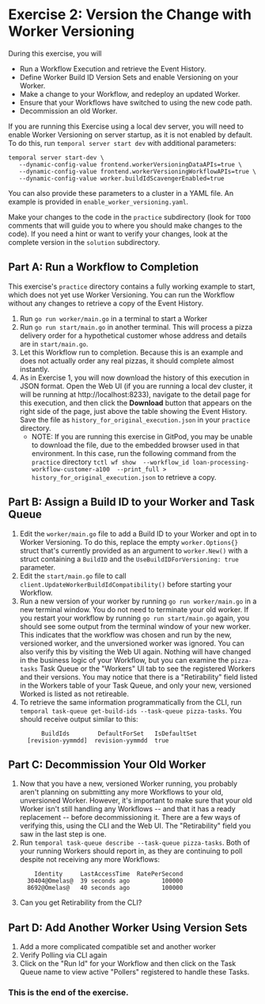 # Exercise 2: Version the Change with Worker Versioning

During this exercise, you will

* Run a Workflow Execution and retrieve the Event History.
* Define Worker Build ID Version Sets and enable Versioning on your Worker.
* Make a change to your Workflow, and redeploy an updated Worker.
* Ensure that your Workflows have switched to using the new code path.
* Decommission an old Worker.

If you are running this Exercise using a local dev server, you will need to
enable Worker Versioning on server startup, as it is not enabled by default.
To do this, run `temporal server start dev` with additional parameters:

```shell
temporal server start-dev \
   --dynamic-config-value frontend.workerVersioningDataAPIs=true \
   --dynamic-config-value frontend.workerVersioningWorkflowAPIs=true \
   --dynamic-config-value worker.buildIdScavengerEnabled=true
```

You can also provide these parameters to a cluster in a YAML file. An
example is provided in `enable_worker_versioning.yaml`.

Make your changes to the code in the `practice` subdirectory (look for 
`TODO` comments that will guide you to where you should make changes to 
the code). If you need a hint or want to verify your changes, look at 
the complete version in the `solution` subdirectory.


## Part A: Run a Workflow to Completion

This exercise's `practice` directory contains a fully working
example to start, which does not yet use Worker Versioning.
You can run the Workflow without any changes to retrieve a copy of
the Event History.

1. Run `go run worker/main.go` in a terminal to start a Worker
2. Run `go run start/main.go` in another terminal. This will 
   process a pizza delivery order for a hypothetical customer
   whose address and details are in `start/main.go`.
3. Let this Workflow run to completion. Because this is an example
   and does not actually order any real pizzas, it should complete
   almost instantly.
4. As in Exercise 1, you will now download the history of this
   execution in JSON format. Open the Web UI (if you are running
   a local dev cluster, it will be running at http://localhost:8233),
   navigate to the detail page for this execution, and then click
   the **Download** button that appears on the right side of the page,
   just above the table showing the Event History. Save the file as
   `history_for_original_execution.json` in your `practice` directory.
   * NOTE: If you are running this exercise in GitPod, you may 
     be unable to download the file, due to the embedded browser
	 used in that environment. In this case, run the following 
	 command from the `practice`  directory `tctl wf show 
	 --workflow_id loan-processing-workflow-customer-a100 
	 --print_full > history_for_original_execution.json` to 
	 retrieve a copy. 


## Part B: Assign a Build ID to your Worker and Task Queue

1. Edit the `worker/main.go` file to add a Build ID to your Worker
   and opt in to Worker Versioning. To do this, replace the empty
   `worker.Options{}` struct that's currently provided as an argument
   to `worker.New()` with a struct containing a `BuildID` and the
   `UseBuildIDForVersioning: true` parameter.
2. Edit the `start/main.go` file to call
   `client.UpdateWorkerBuildIdCompatibility()` before starting your
   Workflow.
3. Run a new version of your worker by running `go run worker/main.go`
   in a new terminal window. You do not need to terminate your old
   worker. If you restart your workflow by running
   `go run start/main.go` again, you should see some output from the
   terminal window of your new worker. This indicates that the workflow
   was chosen and run by the new, versioned worker, and the unversioned
   worker was ignored. You can also verify this by visiting the Web UI
   again. Nothing will have changed in the business logic of your
   Workflow, but you can examine the `pizza-tasks` Task Queue or the
   "Workers" UI tab to see the registered Workers and their versions.
   You may notice that there is a "Retirability" field listed in the
   Workers table of your Task Queue, and only your new, versioned
   Worked is listed as not retireable.
4. To retrieve the same information programmatically from the CLI, run
   `temporal task-queue get-build-ids --task-queue pizza-tasks`. You
   should receive output similar to this:
   ```output
         BuildIds        DefaultForSet   IsDefaultSet
     [revision-yymmdd]  revision-yymmdd  true
   ```


## Part C: Decommission Your Old Worker

1. Now that you have a new, versioned Worker running, you probably
   aren't planning on submitting any more Workflows to your old,
   unversioned Worker. However, it's important to make sure that your
   old Worker isn't still handling any Workflows -- and that it has
   a ready replacement -- before decommissioning it. There are a
   few ways of verifying this, using the CLI and the Web UI. The
   "Retirability" field you saw in the last step is one.
2. Run `temporal task-queue describe --task-queue pizza-tasks`. Both
   of your running Workers should report in, as they are continuing to
   poll despite not receiving any more Workflows:
   ```output
       Identity     LastAccessTime  RatePerSecond
     30404@Omelas@  39 seconds ago         100000
     8692@Omelas@   40 seconds ago         100000
   ```
3. Can you get Retirability from the CLI?


## Part D: Add Another Worker Using Version Sets

1. Add a more complicated compatible set and another worker
2. Verify Polling via CLI again
3. Click on the "Run Id" for your Workflow and then click on the Task Queue name to view active "Pollers" registered to handle these Tasks.


### This is the end of the exercise.

